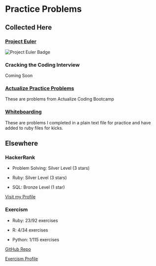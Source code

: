 # Practice Problems

## Collected Here

### [Project Euler](https://github.com/joshsarna/practice_problems/tree/master/project_euler)

![Project Euler Badge](https://projecteuler.net/profile/joshsarna.png "")

### Cracking the Coding Interview

Coming Soon

### [Actualize Practice Problems](https://github.com/joshsarna/practice_problems/tree/master/actualize_practice_problems)

These are problems from Actualize Coding Bootcamp

### [Whiteboarding](https://github.com/joshsarna/practice_problems/tree/master/white_boarding_questions)

These are problems I completed in a plain text file for practice and have added to ruby files for kicks.

## Elsewhere

### HackerRank

* Problem Solving: Silver Level (3 stars)

* Ruby: Silver Level (3 stars)

* SQL: Bronze Level (1 star)

[Visit my Profile](https://www.hackerrank.com/joshsarna)

### Exercism

* Ruby: 23/92 exercises

* R: 4/34 exercises

* Python: 1/115 exercises

[GitHub Repo](https://github.com/joshsarna/Exercism)

[Exercism Profile](https://exercism.io/profiles/joshsarna)